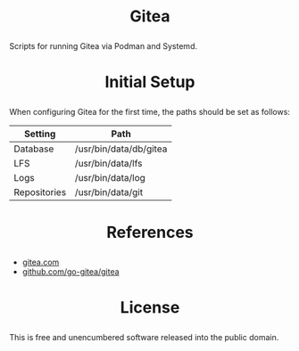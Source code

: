 ﻿<!-- This is free and unencumbered software released into the public domain -->

# <p align=center>Gitea

Scripts for running Gitea via Podman and Systemd.

# <p align=center>Initial Setup

When configuring Gitea for the first time, the paths should be set as follows:

| Setting      | Path                   |
|--------------|------------------------|
| Database     | /usr/bin/data/db/gitea |
| LFS          | /usr/bin/data/lfs      |
| Logs         | /usr/bin/data/log      |
| Repositories | /usr/bin/data/git      |

# <p align=center>References

- [gitea.com](https://gitea.com)
- [github.com/go-gitea/gitea](https://github.com/go-gitea/gitea)

# <p align=center>License

This is free and unencumbered software released into the public domain.
